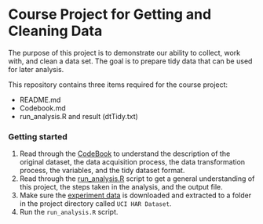 # Course Project for Getting and Cleaning Data

The purpose of this project is to demonstrate our ability to collect, work with, and clean a data set. 
The goal is to prepare tidy data that can be used for later analysis. 


This repository contains three items required for the course project:

* README.md
* Codebook.md
* run_analysis.R and result (dtTidy.txt)


### Getting started

  1. Read through the [CodeBook](CodeBook.md) to understand the  description of the original dataset, the data acquisition process, the data transformation process, the variables, and the tidy dataset format.
  2. Read through the [run_analysis.R](run_analysis.R) script to get a general understanding of this project, the steps taken in the analysis, and the output file.
  3. Make sure the [experiment data](https://d396qusza40orc.cloudfront.net/getdata%2Fprojectfiles%2FUCI%20HAR%20Dataset.zip) is downloaded and extracted to a folder in the project directory called `UCI HAR Dataset`.
  4. Run the `run_analysis.R` script.